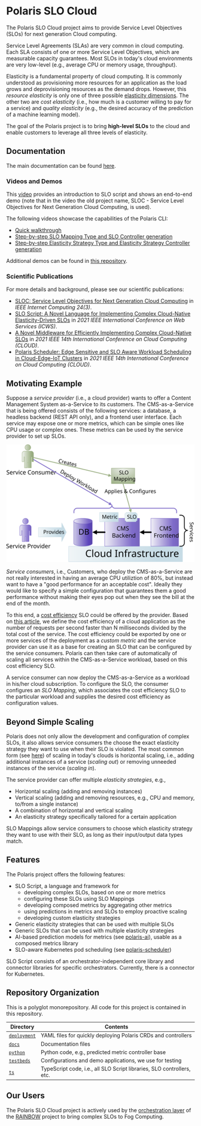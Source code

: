 # Polaris SLO Cloud

The Polaris SLO Cloud project aims to provide Service Level Objectives (SLOs) for next generation Cloud computing.

Service Level Agreements (SLAs) are very common in cloud computing.
Each SLA consists of one or more Service Level Objectives, which are measurable capacity guarantees.
Most SLOs in today's cloud environments are very low-level (e.g., average CPU or memory usage, throughput).

Elasticity is a fundamental property of cloud computing.
It is commonly understood as provisioning more resources for an application as the load grows and deprovisioning resources as the demand drops.
However, this *resource elasticity* is only one of three possible [elasticity dimensions](https://ieeexplore.ieee.org/document/6015579).
The other two are *cost elasticity* (i.e., how much is a customer willing to pay for a service) and *quality elasticity* (e.g., the desired accuracy of the prediction of a machine learning model).

The goal of the Polaris project is to bring **high-level SLOs** to the cloud and enable customers to leverage all three levels of elasticity.


## Documentation

The main documentation can be found [here](./docs).


### Videos and Demos

This [video](https://www.youtube.com/watch?v=qRw_oyn_7Ss) provides an introduction to SLO script and shows an end-to-end demo (note that in the video the old project name, SLOC - Service Level Objectives for Next Generation Cloud Computing, is used).

The following videos showcase the capabilities of the Polaris CLI:

* [Quick walkthrough](https://www.youtube.com/watch?v=JVZ4hB2AmGs)
* [Step-by-step SLO Mapping Type and SLO Controller generation](https://www.youtube.com/watch?v=3_z2koGTExw)
* [Step-by-step Elasticity Strategy Type and Elasticity Strategy Controller generation](https://www.youtube.com/watch?v=U_Scw_oA0zw)

Additional demos can be found in [this repository](https://github.com/polaris-slo-cloud/polaris-demos).


### Scientific Publications

For more details and background, please see our scientific publications:

* [SLOC: Service Level Objectives for Next Generation Cloud Computing](https://ieeexplore.ieee.org/document/9146966) in *IEEE Internet Computing 24(3)*.
* [SLO Script: A Novel Language for Implementing Complex Cloud-Native Elasticity-Driven SLOs](https://ieeexplore.ieee.org/document/9590275) in *2021 IEEE International Conference on Web Services (ICWS)*.
* [A Novel Middleware for Efficiently Implementing Complex Cloud-Native SLOs](https://ieeexplore.ieee.org/document/9582269) in *2021 IEEE 14th International Conference on Cloud Computing (CLOUD)*.
* [Polaris Scheduler: Edge Sensitive and SLO Aware Workload Scheduling in Cloud-Edge-IoT Clusters](https://ieeexplore.ieee.org/document/9582166) in *2021 IEEE 14th International Conference on Cloud Computing (CLOUD)*.



## Motivating Example

Suppose a *service provider* (i.e., a cloud provider) wants to offer a Content Management System as-a-Service to its customers.
The CMS-as-a-Service that is being offered consists of the following services: a database, a headless backend (REST API only), and a frontend user interface.
Each service may expose one or more metrics, which can be simple ones like CPU usage or complex ones.
These metrics can be used by the service provider to set up SLOs.

<img src="./docs/assets/motivating-example.svg" alt="Motivating Example">

*Service consumers*, i.e., Customers, who deploy the CMS-as-a-Service are not really interested in having an average CPU utiliztion of 80%, but instead want to have a "good performance for an acceptable cost".
Ideally they would like to specify a simple configuration that guarantees them a good performance without making their eyes pop out when they see the bill at the end of the month.

To this end, a [cost efficiency](http://www2.tisip.no/quis/public_files/wp7-cost-effectiveness-efficiency.pdf) SLO could be offered by the provider.
Based on [this article](https://ieeexplore.ieee.org/document/6319167), we define the cost efficiency of a cloud application as the number of requests per second faster than N milliseconds divided by the total cost of the service.
The cost efficiency could be exported by one or more services of the deployment as a *custom metric* and the service provider can use it as a base for creating an SLO that can be configured by the service consumers.
Polaris can then take care of automatically of scaling all services within the CMS-as-a-Service workload, based on this cost efficiency SLO.

A service consumer can now deploy the CMS-as-a-Service as a workload in his/her cloud subscription.
To configure the SLO, the consumer configures an *SLO Mapping*, which associates the cost efficiency SLO to the particular workload and supplies the desired cost efficiency as configuration values.


## Beyond Simple Scaling

Polaris does not only allow the development and configuration of complex SLOs, it also allows service consumers the choose the exact elasticity strategy they want to use when their SLO is violated.
The most common form (see [here](https://dl.acm.org/doi/10.1145/3148149)) of scaling in today's clouds is horizontal scaling, i.e., adding additional instances of a service (*scaling out*) or removing unneeded instances of the service (*scaling in*).

The service provider can offer multiple *elasticity strategies*, e.g., 
* Horizontal scaling (adding and removing instances)
* Vertical scaling (adding and removing resources, e.g., CPU and memory, to/from a single instance)
* A combination of horizontal and vertical scaling
* An elasticity strategy specifically tailored for a certain application

SLO Mappings allow service consumers to choose which elasticity strategy they want to use with their SLO, as long as their input/output data types match.


## Features

The Polaris project offers the following features:

* SLO Script, a language and framework for 
    * developing complex SLOs, based on one or more metrics
    * configuring these SLOs using SLO Mappings
    * developing composed metrics by aggregating other metrics
    * using predictions in metrics and SLOs to employ proactive scaling
    * developing custom elasticity strategies
* Generic elasticity strategies that can be used with multiple SLOs
* Generic SLOs that can be used with multiple elasticity strategies
* AI-based prediction models for metrics (see [polaris-ai](https://github.com/polaris-slo-cloud/polaris-ai)), usable as a composed metrics library
* SLO-aware Kubernetes pod scheduling (see [polaris-scheduler](https://github.com/polaris-slo-cloud/polaris-scheduler))

SLO Script consists of an orchestrator-independent core library and connector libraries for specific orchestrators.
Currently, there is a connector for Kubernetes.


## Repository Organization

This is a polyglot monorepository.
All code for this project is contained in this repository.

| Directory                | Contents |
|--------------------------|----------|
| [`deployment`](./deployment) | YAML files for quickly deploying Polaris CRDs and controllers |
| [`docs`](./docs)         | Documentation files |
| [`python`](./python)     | Python code, e.g., predicted metric controller base |
| [`testbeds`](./testbeds) | Configurations and demo applications, we use for testing |
| [`ts`](./ts)             | TypeScript code, i.e., all SLO Script libraries, SLO controllers, etc. |


## Our Users

The Polaris SLO Cloud project is actively used by the [orchestration layer](https://gitlab.com/rainbow-project1/rainbow-orchestration) of the [RAINBOW](https://rainbow-h2020.eu) project to bring complex SLOs to Fog Computing.
